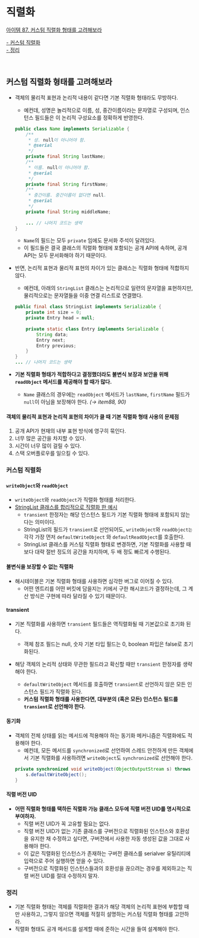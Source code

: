 # 직렬화

[아이템 87. 커스텀 직렬화 형태를 고려해보라](#커스텀-직렬화-형태를-고려해보라)

[- 커스텀 직렬화](#커스텀-직렬화)  
[- 정리](#정리)

<br>

## 커스텀 직렬화 형태를 고려해보라

- 객체의 물리적 표현과 논리적 내용이 같다면 기본 직렬화 형태라도 무방하다.
    - 예컨데, 성명은 놀리적으로 이름, 성, 중간이름이라는 문자열로 구성되며, 인스턴스 필드들은 이 논리적 구성요소를 정확하게 반영한다.
    ```java
    public class Name implements Serializable {
        /**
         * 성. null이 아니어야 함.
         * @serial 
         */
        private final String lastName;
        /**
         * 이름. null이 아니어야 함.
         * @serial 
         */
        private final String firstName;
        /**
         * 중간이름. 중간이름이 없다면 null.
         * @serial 
         */
        private final String middleName;
            
        ... // 나머지 코드는 생략
    }
    ```
    - `Name`의 필드는 모두 `private` 임에도 문서화 주석이 달려있다.
    - 이 필드들은 결국 클래스의 직렬화 형태에 포함되는 공개 API에 속하며, 공개 API는 모두 문서화해야 하기 때문이다.

- 반면, 논리적 표현과 물리적 표현의 차이가 있는 클래스는 직렬화 형태에 적합하지 않다.
    - 예컨데, 아래의 `StringList` 클래스는 논리적으로 일련의 문자열을 표현하지만, 물리적으로는 문자열들을 이중 연결 리스트로 연결했다.
    ```java
    public final class StringList implements Serializable {
        private int size = 0;
        private Entry head = null;
        
        private static class Entry implements Serializable {
            String data;
            Entry next;
            Entry previous;
        }
    }
    ... // 나머지 코드는 생략
    ```

- **기본 직렬화 형태가 적합하다고 결정했더라도 불변식 보장과 보안을 위해 `readObject` 메서드를 제공해야 할 때가 많다.**
    - `Name` 클래스의 경우에는 `readObject` 메서드가 `lastName`, `firstName` 필드가 `null`이 아님을 보장해야 한다. _(→ item88, 90)_

#### 객체의 물리적 표현과 논리적 표현의 차이가 클 때 기본 직렬화 형태 사용의 문제점

1. 공개 API가 현재의 내부 표현 방식에 영구히 묶인다.
2. 너무 많은 공간을 차지할 수 있다.
3. 시간이 너무 많이 걸릴 수 있다.
4. 스택 오버플로우를 일으킬 수 있다.

### 커스텀 직렬화

#### `writeObject`와 `readObject`

  - `writeObject`와 `readObject`가 직렬화 형태를 처리한다.
  - [StringList 클래스를 합리적으로 직렬화 한 예시](../../src/main/java/study/heejin/chapter12/item87/StringListCustom.java)
    - `transient` 한정자는 해당 인스턴스 필드가 기본 직렬화 형태에 포함되지 않는다는 의미이다.
    - StringList의 필드가 `transient`로 선언되어도, `writeObject`와 `readObject는` 각각 가장 먼저 `defaultWriteObject`
      와 `defaultReadObject`를 호출한다.
    - StringList 클래스를 커스텀 직렬화 형태로 변경하면, 기본 직렬화를 사용할 때 보다 대략 절반 정도의 공간을 차지하며, 두 배 정도 빠르게 수행된다.

#### 불변식을 보장할 수 없는 직렬화

- 해시테이블은 기본 직렬화 형태를 사용하면 심각한 버그로 이어질 수 있다.
    - 어떤 엔트리를 어떤 버킷에 담을지는 키에서 구한 해시코드가 결정하는데, 그 계산 방식은 구현에 따라 달라질 수 있기 때문이다.

#### transient

- 기본 직렬화를 사용하면 `transient` 필드들은 역직렬화될 때 기본값으로 초기화 된다.
    - 객체 참조 필드는 null, 숫자 기본 타입 필드는 0, boolean 파입은 false로 초기화된다.

- 해당 객체의 논리적 상태와 무관한 필드라고 확신할 때만 `transient` 한정자를 생략해야 한다.
    - `defaultWriteObject` 메서드를 호출하면 `transient`로 선언하지 않은 모든 인스턴스 필드가 직렬화 된다.
    - **커스텀 직렬화 형태를 사용한다면, 대부분의 (혹은 모든) 인스턴스 필드를 `transient`로 선언해야 한다.**

#### 동기화

- 객체의 전체 상태를 읽는 메서드에 적용해야 하는 동기화 메커니즘은 직렬화에도 적용해야 한다.
    - 예컨데, 모든 메서드를 `synchronized`로 선언하여 스레드 안전하게 만든 객체에서 기본 직렬화를 사용하려면 `writeObject`도 `synchronized`로 선언해야 한다.
    ```java
    private synchronized void writeObject(ObjectOutputStream s) throws IOException {
        s.defaultWriteObject();
    }
    ```

#### 직렬 버전 UID

- **어떤 직렬화 형태를 택하든 직렬화 가능 클래스 모두에 직렬 버전 UID를 명시적으로 부여하자.**
    - 직렬 버전 UID가 꼭 고유할 필요는 없다.
    - 직렬 버전 UID가 없는 기존 클래스를 구버전으로 직렬화된 인스턴스와 호환성을 유지한 채 수정하고 싶다면, 구버전에서 사용한 자동 생성된 값을 그대로 사용해야 한다.
    - 이 값은 직렬화된 인스턴스가 존재하는 구버전 클래스를 serialver 유틸리티에 입력으로 주어 실행하면 얻을 수 있다.
    - 구버전으로 직렬화된 인스턴스들과의 호환성을 끊으려는 경우를 제외하고는 직렬 버전 UID를 절대 수정하지 말자.

### 정리

- 기본 직렬화 형태는 객체를 직렬화한 결과가 해당 객체의 논리적 표현에 부합할 때만 사용하고, 그렇지 않으면 객체를 적절히 설명하는 커스텀 직렬화 형태를 고안하라.
- 직렬화 형태도 공개 메서드를 설계할 때에 준하는 시간을 들여 설계해야 한다.

<br>
